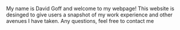 My name is David Goff and welcome to my webpage! This website is desinged to give users a snapshot of my work experience and other avenues I have taken. Any questions, feel free to contact me
